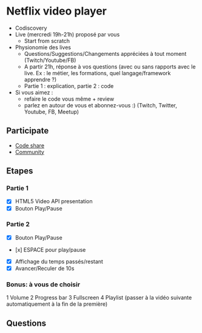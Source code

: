 # Netflix video player

- Codiscovery
- Live (mercredi 19h-21h) proposé par vous
  - Start from scratch
- Physionomie des lives
  - Questions/Suggestions/Changements appréciées à tout moment (Twitch/Youtube/FB)
  - A partir 21h, réponse à vos questions (avec ou sans rapports avec le live. Ex : le métier, les formations, quel langage/framework apprendre ?)
  - Partie 1 : explication, partie 2 : code
- Si vous aimez :
  - refaire le code vous même + review
  - parlez en autour de vous et abonnez-vous :) (Twitch, Twitter, Youtube, FB, Meetup)

## Participate

- [Code share](https://codiscovery-code-share.herokuapp.com/)
- [Community](https://community.codiscovery.co/)

## Etapes

### Partie 1

- [x] HTML5 Video API presentation
- [x] Bouton Play/Pause

### Partie 2

- [x] Bouton Play/Pause
- [x] ESPACE pour play/pause

- [x] Affichage du temps passés/restant
- [x] Avancer/Reculer de 10s

### Bonus: à vous de choisir

1 Volume
2 Progress bar
3 Fullscreen
4 Playlist (passer à la vidéo suivante automatiquement à la fin de la première)

## Questions
